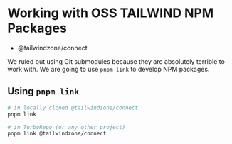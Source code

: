 
# Working with OSS TAILWIND NPM Packages
- @tailwindzone/connect

We ruled out using Git submodules because 
they are absolutely terrible to work with.
We are going to use `pnpm link` to develop
NPM packages.

## Using `pnpm link`

```bash
# in locally cloned @tailwindzone/connect
pnpm link

# in TurboRepo (or any other project)
pnpm link @tailwindzone/connect
```
